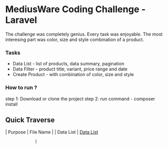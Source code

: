 # MediusWare Coding Challenge - Laravel


The challenge was completely genius. Every task was enjoyable.
The most interesing part was color, size and style combination of a product.

### Tasks

- Data List - list of products, data summary, pagination
- Data Filter - product title, variant, price range and date
- Create Product - with combination of color, size and style

### How to run ?

step 1: Download or clone the project
step 2: run command - composer install



## Quick Traverse


| Purpose | File Name |
| Data List | [Data List](https://url)

                 |

